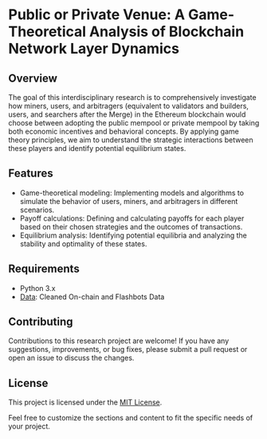 # Public or Private Venue: A Game-Theoretical Analysis of Blockchain Network Layer Dynamics

## Overview

The goal of this interdisciplinary research is to comprehensively investigate how miners, users, and arbitragers (equivalent to validators and builders, users, and searchers after the Merge) in the Ethereum blockchain would choose between adopting the public mempool or private mempool by taking both economic incentives and behavioral concepts. By applying game theory principles, we aim to understand the strategic interactions between these players and identify potential equilibrium states.

## Features

- Game-theoretical modeling: Implementing models and algorithms to simulate the behavior of users, miners, and arbitragers in different scenarios.
- Payoff calculations: Defining and calculating payoffs for each player based on their chosen strategies and the outcomes of transactions.
- Equilibrium analysis: Identifying potential equilibria and analyzing the stability and optimality of these states.

## Requirements

- Python 3.x
- [Data]([https://drive.google.com/drive/folders/1A8N4WOZUgshCMg8u78jZHc2-JlojJ7fY?usp=sharing]): Cleaned On-chain and Flashbots Data

## Contributing
Contributions to this research project are welcome! If you have any suggestions, improvements, or bug fixes, please submit a pull request or open an issue to discuss the changes.

## License

This project is licensed under the [MIT License]([license-link](https://chat.openai.com/c/LICENSE)).


Feel free to customize the sections and content to fit the specific needs of your project.
